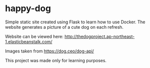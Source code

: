# happy-dog

Simple static site created using Flask to learn how to use Docker. The website generates a picture of a cute dog on each refresh.

Website can be viewed here: http://thedogproject.ap-northeast-1.elasticbeanstalk.com/

Images taken from https://dog.ceo/dog-api/

This project was made only for learning purposes.
